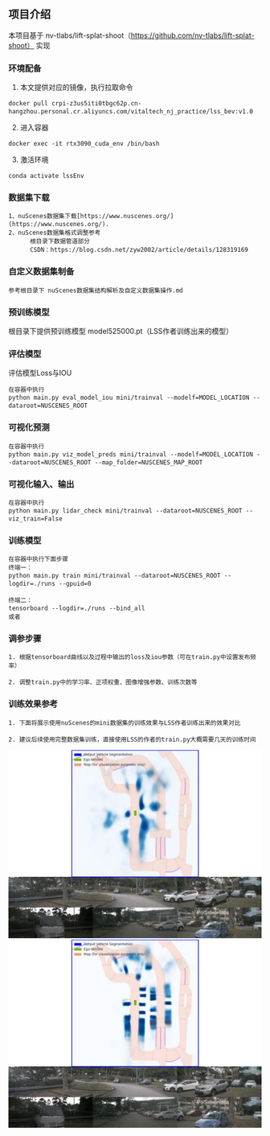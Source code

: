 ## 项目介绍
本项目基于 nv-tlabs/lift-splat-shoot（https://github.com/nv-tlabs/lift-splat-shoot） 实现
### 环境配备
1. 本文提供对应的镜像，执行拉取命令
```
docker pull crpi-z3us5iti0tbgc62p.cn-hangzhou.personal.cr.aliyuncs.com/vitaltech_nj_practice/lss_bev:v1.0
```
2. 进入容器
```
docker exec -it rtx3090_cuda_env /bin/bash
```
3. 激活环境
```
conda activate lssEnv
```
### 数据集下载

```
1、nuScenes数据集下载[https://www.nuscenes.org/](https://www.nuscenes.org/).
2、nuScenes数据集格式调整参考
      根目录下数据管道部分
      CSDN：https://blog.csdn.net/zyw2002/article/details/128319169
```
### 自定义数据集制备
```
参考根目录下 nuScenes数据集结构解析及自定义数据集操作.md
```
### 预训练模型

根目录下提供预训练模型 model525000.pt（LSS作者训练出来的模型）

### 评估模型
评估模型Loss与IOU
```
在容器中执行
python main.py eval_model_iou mini/trainval --modelf=MODEL_LOCATION --dataroot=NUSCENES_ROOT
```
### 可视化预测
```
在容器中执行
python main.py viz_model_preds mini/trainval --modelf=MODEL_LOCATION --dataroot=NUSCENES_ROOT --map_folder=NUSCENES_MAP_ROOT
```
### 可视化输入、输出
```
在容器中执行
python main.py lidar_check mini/trainval --dataroot=NUSCENES_ROOT --viz_train=False
```
### 训练模型
```
在容器中执行下面步骤
终端一：
python main.py train mini/trainval --dataroot=NUSCENES_ROOT --logdir=./runs --gpuid=0

终端二：
tensorboard --logdir=./runs --bind_all
或者
```
### 调参步骤
```
1. 根据tensorboard曲线以及过程中输出的loss及iou参数（可在train.py中设置发布频率）

2. 调整train.py中的学习率、正项权重、图像增强参数、训练次数等
```
### 训练效果参考
```
1. 下面将展示使用nuScenes的mini数据集的训练效果与LSS作者训练出来的效果对比

2. 建议后续使用完整数据集训练，直接使用LSS的作者的train.py大概需要几天的训练时间
```
![mini 数据集训练效果图](./mini.jpg)
![完整数据集训练效果图](./full.jpg)
